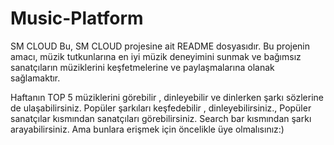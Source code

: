# Music-Platform
SM CLOUD
Bu, SM CLOUD projesine ait README dosyasıdır. Bu projenin amacı, müzik tutkunlarına en iyi müzik deneyimini sunmak ve bağımsız sanatçıların müziklerini keşfetmelerine ve paylaşmalarına olanak sağlamaktır.

Haftanın TOP 5 müziklerini görebilir , dinleyebilir ve dinlerken şarkı sözlerine de ulaşabilirsiniz.
Popüler şarkıları keşfedebilir , dinleyebilirsiniz.,
Popüler sanatçılar kısmından sanatçıları görebilirsiniz.
Search bar kısmından şarkı arayabilirsiniz.
Ama bunlara erişmek için öncelikle üye olmalısınız:)

